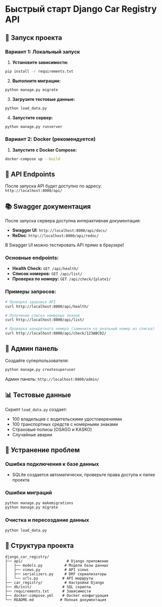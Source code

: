 # Быстрый старт Django Car Registry API

## 🚀 Запуск проекта

### Вариант 1: Локальный запуск

1. **Установите зависимости:**
```bash
pip install -r requirements.txt
```

2. **Выполните миграции:**
```bash
python manage.py migrate
```

3. **Загрузите тестовые данные:**
```bash
python load_data.py
```

4. **Запустите сервер:**
```bash
python manage.py runserver
```

### Вариант 2: Docker (рекомендуется)

1. **Запустите с Docker Compose:**
```bash
docker-compose up --build
```

## 📡 API Endpoints

После запуска API будет доступно по адресу: `http://localhost:8000/api/`

## 📚 Swagger документация

После запуска сервера доступна интерактивная документация:

- **Swagger UI**: `http://localhost:8000/api/docs/`
- **ReDoc**: `http://localhost:8000/api/redoc/`

В Swagger UI можно тестировать API прямо в браузере!

### Основные endpoints:

- **Health Check:** `GET /api/health/`
- **Список номеров:** `GET /api/list/`
- **Проверка по номеру:** `GET /api/check/{plate}/`

### Примеры запросов:

```bash
# Проверка здоровья API
curl http://localhost:8000/api/health/

# Получение списка номерных знаков
curl http://localhost:8000/api/list/

# Проверка конкретного номера (замените на реальный номер из списка)
curl http://localhost:8000/api/check/123ABC02/
```

## 🔧 Админ панель

Создайте суперпользователя:
```bash
python manage.py createsuperuser
```

Админ панель: `http://localhost:8000/admin/`

## 📊 Тестовые данные

Скрипт `load_data.py` создает:
- 100 владельцев с водительскими удостоверениями
- 100 транспортных средств с номерными знаками
- Страховые полисы (OSAGO и KASKO)
- Случайные аварии

## 🐛 Устранение проблем

### Ошибка подключения к базе данных
- SQLite создается автоматически, проверьте права доступа к папке проекта

### Ошибки миграций
```bash
python manage.py makemigrations
python manage.py migrate
```

### Очистка и пересоздание данных
```bash
python load_data.py
```

## 📝 Структура проекта

```
django_car_registry/
├── api/                    # Django приложение
│   ├── models.py          # Модели базы данных
│   ├── views.py           # API views
│   ├── serializers.py     # DRF сериализаторы
│   └── urls.py           # API маршруты
├── car_registry/          # Настройки Django
├── db/init/              # SQL скрипты
├── requirements.txt      # Зависимости
├── docker-compose.yml    # Docker конфигурация
└── README.md            # Полная документация
```
